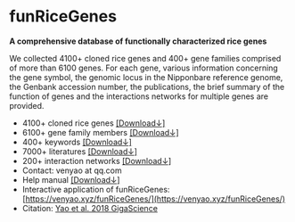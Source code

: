 funRiceGenes
=========

__A comprehensive database of functionally characterized rice genes__

We collected 4100+ cloned rice genes and 400+ gene families comprised of more than 6100 genes. For each gene, 
various information concerning the gene symbol, the genomic locus in the Nipponbare reference genome, 
the Genbank accession number, the publications, the brief summary of the function of genes and the 
interactions networks for multiple genes are provided.

* 4100+ cloned rice genes [[Download↓]](https://funricegenes.github.io/geneInfo.table.txt)  
* 6100+ gene family members [[Download↓]](https://funricegenes.github.io/famInfo.table.txt)  
* 400+ keywords [[Download↓]](https://funricegenes.github.io/geneKeyword.table.txt)  
* 7000+ literatures [[Download↓]](https://funricegenes.github.io/reference.table.txt)  
* 200+ interaction networks [[Download↓]](https://funricegenes.github.io/net.pdf)  
* Contact: venyao at qq.com   
* Help manual [[Download↓]](https://funricegenes.github.io/help.pdf)  
* Interactive application of funRiceGenes: [https://venyao.xyz/funRiceGenes/](https://venyao.xyz/funRiceGenes/)  
* Citation: [Yao et al. 2018 GigaScience](https://doi.org/10.1093/gigascience/gix119)  

